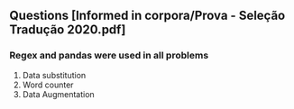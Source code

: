<h2>Questions [Informed in corpora/Prova - Seleção Tradução 2020.pdf]</h2>
<h3>Regex and pandas were used in all problems</h3>

<ol>  
  <li>Data substitution
  <li>Word counter 
  <li>Data Augmentation
</ol>
